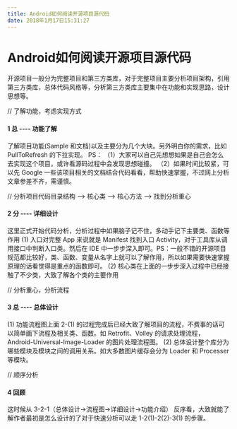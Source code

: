 ```yaml
---
title: Android如何阅读开源项目源代码
date: 2018年1月17日15:31:27
---
```

# Android如何阅读开源项目源代码

开源项目一般分为完整项目和第三方类库，对于完整项目主要分析项目架构，引用第三方类库，总体代码风格等，分析第三方类库主要集中在功能和实现思路，设计思想等。

// 了解功能，考虑实现方式
#### 1 总 ---- 功能了解 
了解项目功能(Sample 和文档)以及主要分为几个大块。另外明白你的需求，比如 PullToRefresh 的下拉实现。
PS：
（1）大家可以自己先想想如果是自己会怎么去实现这个项目，或许看源码过程中会发现思想碰撞。
（2）如果时间比较紧，可以先 Google 一些该项目相关的文档结合代码看看，帮助快速掌握，不过网上分析文章参差不齐，需谨慎。

// 分析项目代码目录结构 --> 核心类 --> 核心方法 --> 找到分析重心
#### 2 分 ---- 详细设计
这里正式开始代码分析，分析过程中如果脑子记不住，多动手记下主要类、函数等作用
(1) 入口对完整 App 来说就是 Manifest 找到入口 Activity，对于工具库从调用接口中判断入口类。然后在 IDE 中一步步深入即可。PS：一般不错的开源项目规范都比较好，类、函数、变量从名字上就可以了解作用，所以如果需要快速掌握原理的话看觉得是重点的函数即可。
(2) 核心类在上面的一步步深入过程中已经接触了不少类，大致了解各个类的主要作用

// 分析重心，分析流程
#### 3 总 ---- 总体设计
(1) 功能流程图上面 2-(1) 的过程完成后已经大致了解项目的流程，不费事的话可以简单画下流程及相关类、函数。如 Retrofit、Volley 的请求处理流程，Android-Universal-Image-Loader 的图片处理流程图。
(2) 总体设计整个库分为哪些模块及模块之间的调用关系。如大多数图片缓存会分为 Loader 和 Processer 等模块。

// 顺序分析
#### 4 回顾
这时候从 3-2-1（总体设计->流程图->详细设计->功能介绍）
反序看，大致就能了解作者最初是怎么设计的了对于快速分析可以走 1-2(1)-2(2)-3(1) 的步骤。